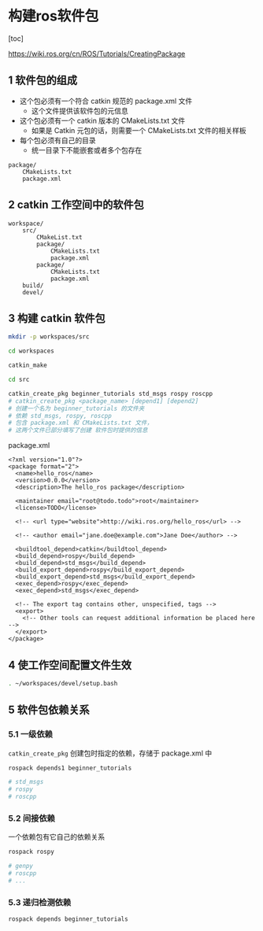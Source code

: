 # 构建ros软件包

[toc]

<https://wiki.ros.org/cn/ROS/Tutorials/CreatingPackage>

## 1 软件包的组成

- 这个包必须有一个符合 catkin 规范的 package.xml 文件
  - 这个文件提供该软件包的元信息
- 这个包必须有一个 catkin 版本的 CMakeLists.txt 文件
  - 如果是 Catkin 元包的话，则需要一个 CMakeLists.txt 文件的相关样板
- 每个包必须有自己的目录
  - 统一目录下不能嵌套或者多个包存在

```text
package/
    CMakeLists.txt
    package.xml
```

## 2 catkin 工作空间中的软件包

```text
workspace/
    src/
        CMakeList.txt
        package/
            CMakeLists.txt
            package.xml
        package/
            CMakeLists.txt
            package.xml
    build/
    devel/
```

## 3 构建 catkin 软件包

```bash
mkdir -p workspaces/src

cd workspaces

catkin_make

cd src

catkin_create_pkg beginner_tutorials std_msgs rospy roscpp
# catkin_create_pkg <package_name> [depend1] [depend2]
# 创建一个名为 beginner_tutorials 的文件夹
# 依赖 std_msgs, rospy, roscpp
# 包含 package.xml 和 CMakeLists.txt 文件，
# 这两个文件已部分填写了创建 软件包时提供的信息

```

package.xml

```text
<?xml version="1.0"?>
<package format="2">
  <name>hello_ros</name>
  <version>0.0.0</version>
  <description>The hello_ros package</description>

  <maintainer email="root@todo.todo">root</maintainer>
  <license>TODO</license>

  <!-- <url type="website">http://wiki.ros.org/hello_ros</url> -->

  <!-- <author email="jane.doe@example.com">Jane Doe</author> -->

  <buildtool_depend>catkin</buildtool_depend>
  <build_depend>rospy</build_depend>
  <build_depend>std_msgs</build_depend>
  <build_export_depend>rospy</build_export_depend>
  <build_export_depend>std_msgs</build_export_depend>
  <exec_depend>rospy</exec_depend>
  <exec_depend>std_msgs</exec_depend>

  <!-- The export tag contains other, unspecified, tags -->
  <export>
    <!-- Other tools can request additional information be placed here -->
  </export>
</package>
```

## 4 使工作空间配置文件生效

```bash
. ~/workspaces/devel/setup.bash
```

## 5 软件包依赖关系

### 5.1 一级依赖

`catkin_create_pkg` 创建包时指定的依赖，存储于 package.xml 中

```bash
rospack depends1 beginner_tutorials

# std_msgs
# rospy
# roscpp
```

### 5.2 间接依赖

一个依赖包有它自己的依赖关系

```bash
rospack rospy

# genpy
# roscpp
# ...
```

### 5.3 递归检测依赖

```bash
rospack depends beginner_tutorials
```
